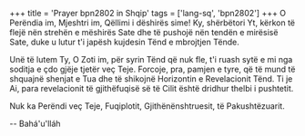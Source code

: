 +++
title = 'Prayer bpn2802 in Shqip'
tags = ['lang-sq', 'bpn2802']
+++
O Perëndia im, Mjeshtri im, Qëllimi i dëshirës sime! Ky, shërbëtori Yt, kërkon të flejë nën strehën e mëshirës Sate dhe të pushojë nën tendën e mirësisë Sate, duke u lutur t'i japësh kujdesin Tënd e mbrojtjen Tënde.

Unë të lutem Ty, O Zoti im, për syrin Tënd që nuk fle, t'i ruash sytë e mi nga soditja e çdo gjëje tjetër veç Teje. Forcoje, pra, pamjen e tyre, që të mund të shquajnë shenjat e Tua dhe të shikojnë Horizontin e Revelacionit Tënd. Ti je Ai, para revelacionit të gjithëfuqisë së të Cilit është dridhur thelbi i pushtetit.

Nuk ka Perëndi veç Teje, Fuqiplotit, Gjithënënshtruesit, të Pakushtëzuarit.

-- Bahá'u'lláh
